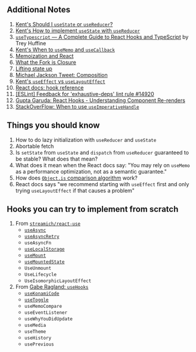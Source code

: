 ## Additional Notes

1. [Kent's Should I `useState` or `useReducer`?](https://kentcdodds.com/blog/should-i-usestate-or-usereducer)
2. [Kent's How to implement `useState` with `useReducer`](https://kentcdodds.com/blog/how-to-implement-usestate-with-usereducer)
3. [`useTypescript` — A Complete Guide to React Hooks and TypeScript](https://levelup.gitconnected.com/usetypescript-a-complete-guide-to-react-hooks-and-typescript-db1858d1fb9c) by Trey Huffine
4. [Kent's When to `useMemo` and `useCallback`](https://kentcdodds.com/blog/usememo-and-usecallback)
5. [Memoization and React](https://epicreact.dev/memoization-and-react/)
6. [What the Fork is Closure](https://whatthefork.is/closure)
7. [Lifting state up](https://reactjs.org/docs/lifting-state-up.html)
8. [Michael Jackson Tweet: Composition](https://twitter.com/mjackson/status/1195495535483817984)
9. [Kent's `useEffect` vs `useLayoutEffect`](https://kentcdodds.com/blog/useeffect-vs-uselayouteffect)
10. [React docs: hook reference](https://reactjs.org/docs/hooks-reference.html)
11. [[ESLint] Feedback for 'exhaustive-deps' lint rule #14920](https://github.com/facebook/react/issues/14920)
12. [Gupta Garuda: React Hooks - Understanding Component Re-renders](https://medium.com/@guptagaruda/react-hooks-understanding-component-re-renders-9708ddee9928)
13. [StackOverFlow: When to use `useImperativeHandle`](https://stackoverflow.com/questions/57005663/when-to-use-useimperativehandle-uselayouteffect-and-usedebugvalue)

## Things you should know

1. How to do lazy initialization with `useReducer` and `useState`
2. Abortable fetch
3. Is `setState` from `useState` and `dispatch` from `useReducer` guaranteed to be stable? What does that mean?
4. What does it mean when the React docs say: "You may rely on `useMemo` as a performance optimization, not as a semantic guarantee."
5. How does [`Object.is` comparison algorithm](https://developer.mozilla.org/en-US/docs/Web/JavaScript/Reference/Global_Objects/Object/is#description) work?
6. React docs says "we recommend starting with `useEffect` first and only trying `useLayoutEffect` if that causes a problem"

## Hooks you can try to implement from scratch

1. From [`streamich/react-use`](https://github.com/streamich/react-use)
    - [`useAsync`](https://github.com/streamich/react-use/blob/master/docs/useAsync.md)
    - [`useAsyncRetry`](https://github.com/streamich/react-use/blob/master/docs/useAsyncRetry.md)
    - `useAsyncFn`
    - [`useLocalStorage`](https://github.com/streamich/react-use/blob/master/docs/useLocalStorage.md)
    - [`useMount`](https://github.com/streamich/react-use/blob/master/docs/useMount.md)
    - [`useMountedState`](https://github.com/streamich/react-use/blob/master/docs/useMountedState.md)
    - `UseUnmount`
    - `UseLifecycle`
    - `UseIsomorphicLayoutEffect`
2. From [Gabe Ragland: `useHooks`](https://usehooks.com/)
    - [`useKonamiCode`](https://usehooks.com/useKonamiCode/)
    - [`useToggle`](https://usehooks.com/useToggle/)
    - `useMemoCompare`
    - `useEventListener`
    - `useWhyYouDidUpdate`
    - `useMedia`
    - `useTheme`
    - `useHistory`
    - `usePrevious`

